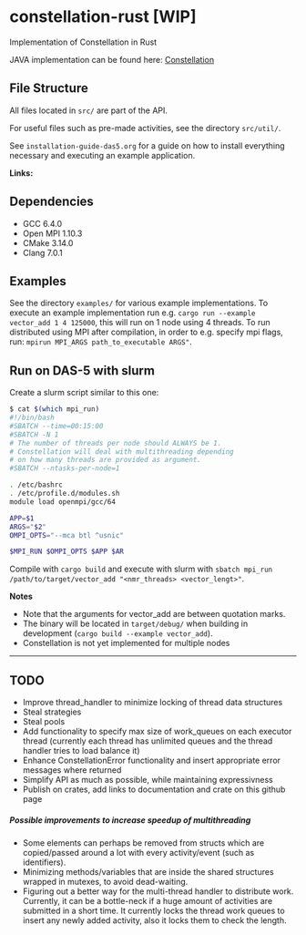 # constellation-rust [WIP]
Implementation of Constellation in Rust

JAVA implementation can be found here: [Constellation](https://github.com/NLeSC/Constellation)

## File Structure
All files located in `src/` are part of the API.

For useful files such as pre-made activities, see the directory `src/util/`.

See `installation-guide-das5.org` for a guide on how to install everything necessary and executing an example application.

**Links:**

## Dependencies
* GCC 6.4.0
* Open MPI 1.10.3
* CMake 3.14.0
* Clang 7.0.1

## Examples
See the directory `examples/` for various example implementations. To execute an example implementation run e.g. `cargo run --example vector_add 1 4 125000`, this will run on 1 node using 4 threads. To run distributed using MPI after compilation, in order to e.g. specify mpi flags, run: `mpirun MPI_ARGS path_to_executable ARGS"`.

## Run on DAS-5 with slurm

Create a slurm script similar to this one:
```bash
$ cat $(which mpi_run)
#!/bin/bash
#SBATCH --time=00:15:00
#SBATCH -N 1
# The number of threads per node should ALWAYS be 1.
# Constellation will deal with multithreading depending
# on how many threads are provided as argument.
#SBATCH --ntasks-per-node=1

. /etc/bashrc
. /etc/profile.d/modules.sh
module load openmpi/gcc/64

APP=$1
ARGS="$2"
OMPI_OPTS="--mca btl ^usnic"

$MPI_RUN $OMPI_OPTS $APP $AR
```
Compile with `cargo build` and execute with slurm with `sbatch mpi_run /path/to/target/vector_add "<nmr_threads> <vector_lengt>"`. 

**Notes**

* Note that the arguments for vector_add are between quotation marks. 
* The binary will be located in `target/debug/` when building in development (`cargo build --example vector_add`).
* Constellation is not yet implemented for multiple nodes
---

## TODO
- Improve thread_handler to minimize locking of thread data structures
- Steal strategies
- Steal pools
- Add functionality to specify max size of work_queues on each executor thread (currently each thread has unlimited queues and the thread handler tries to load balance it)
- Enhance ConstellationError functionality and insert appropriate error messages where returned
- Simplify API as much as possible, while maintaining expressivness
- Publish on crates, add links to documentation and crate on this github page

##### Possible improvements to increase speedup of multithreading 
- Some elements can perhaps be removed from structs which are copied/passed around a lot with every activity/event (such as identifiers).
- Minimizing methods/variables that are inside the shared structures wrapped in mutexes, to avoid dead-waiting.
- Figuring out a better way for the multi-thread handler to distribute work. Currently, it can be a bottle-neck if a huge amount of activities are submitted in a short time. It currently locks the thread work queues to insert any newly added activity, also it locks them to check the length.